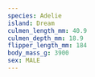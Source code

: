 ```yaml
---
species: Adelie
island: Dream
culmen_length_mm: 40.9
culmen_depth_mm: 18.9
flipper_length_mm: 184
body_mass_g: 3900
sex: MALE
---
```

